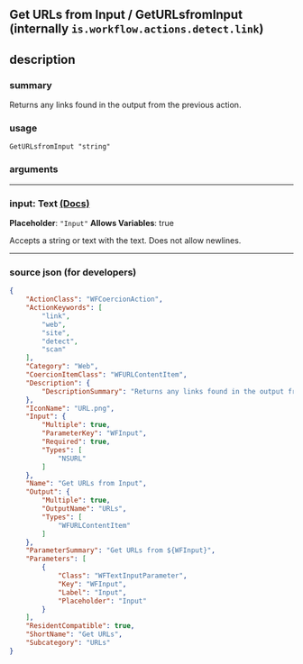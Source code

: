 
## Get URLs from Input / GetURLsfromInput (internally `is.workflow.actions.detect.link`)


## description

### summary

Returns any links found in the output from the previous action.


### usage
```
GetURLsfromInput "string"
```

### arguments

---

### input: Text [(Docs)](https://pfgithub.github.io/shortcutslang/gettingstarted#text-field)
**Placeholder**: `"Input"`
**Allows Variables**: true



Accepts a string 
or text
with the text. Does not allow newlines.

---

### source json (for developers)

```json
{
	"ActionClass": "WFCoercionAction",
	"ActionKeywords": [
		"link",
		"web",
		"site",
		"detect",
		"scan"
	],
	"Category": "Web",
	"CoercionItemClass": "WFURLContentItem",
	"Description": {
		"DescriptionSummary": "Returns any links found in the output from the previous action."
	},
	"IconName": "URL.png",
	"Input": {
		"Multiple": true,
		"ParameterKey": "WFInput",
		"Required": true,
		"Types": [
			"NSURL"
		]
	},
	"Name": "Get URLs from Input",
	"Output": {
		"Multiple": true,
		"OutputName": "URLs",
		"Types": [
			"WFURLContentItem"
		]
	},
	"ParameterSummary": "Get URLs from ${WFInput}",
	"Parameters": [
		{
			"Class": "WFTextInputParameter",
			"Key": "WFInput",
			"Label": "Input",
			"Placeholder": "Input"
		}
	],
	"ResidentCompatible": true,
	"ShortName": "Get URLs",
	"Subcategory": "URLs"
}
```
